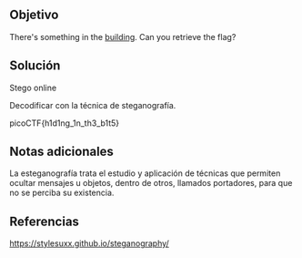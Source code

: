 ## Objetivo
There's something in the [building](https://jupiter.challenges.picoctf.org/static/011955b303f293d60c8116e6a4c5c84f/buildings.png). Can you retrieve the flag?
## Solución
Stego online

Decodificar con la técnica de steganografía.

picoCTF{h1d1ng_1n_th3_b1t5}
## Notas adicionales
La esteganografía trata el estudio y aplicación de técnicas que permiten ocultar mensajes u objetos, dentro de otros, llamados portadores, para que no se perciba su existencia.
## Referencias
https://stylesuxx.github.io/steganography/